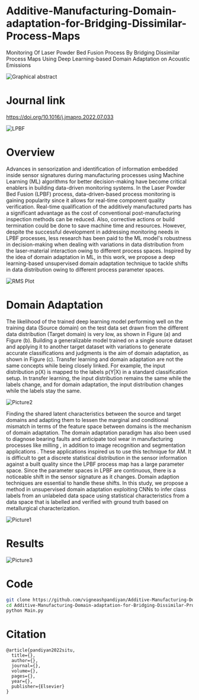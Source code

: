 # Additive-Manufacturing-Domain-adaptation-for-Bridging-Dissimilar-Process-Maps

Monitoring Of Laser Powder Bed Fusion Process By Bridging Dissimilar Process Maps Using Deep Learning-based Domain Adaptation on Acoustic Emissions

![Graphical abstract](https://github.com/vigneashpandiyan/Additive-Manufacturing-Domain-adaptation-for-Bridging-Dissimilar-Process-Maps/assets/39007209/fb7d9def-e346-4d26-8ea2-b85c9d80f4c3)

# Journal link
https://doi.org/10.1016/j.jmapro.2022.07.033

![LPBF](https://github.com/vigneashpandiyan/Additive-Manufacturing-Contrastive-Learners/assets/39007209/aa6fa98d-a0c8-4424-8fbf-aae661a5bdbd)

# Overview

Advances in sensorization and identification of information embedded inside sensor signatures during manufacturing processes using Machine Learning (ML) algorithms for better decision-making have become critical enablers in building data-driven monitoring systems. In the Laser Powder Bed Fusion (LPBF) process, data-driven-based process monitoring is gaining popularity since it allows for real-time component quality verification. Real-time qualification of the additively manufactured parts has a significant advantage as the cost of conventional post-manufacturing inspection methods can be reduced. Also, corrective actions or build termination could be done to save machine time and resources. However, despite the successful development in addressing monitoring needs in LPBF processes, less research has been paid to the ML model's robustness in decision-making when dealing with variations in data distribution from the laser-material interaction owing to different process spaces. Inspired by the idea of domain adaptation in ML, in this work, we propose a deep learning-based unsupervised domain adaptation technique to tackle shifts in data distribution owing to different process parameter spaces. 

![RMS Plot](https://github.com/vigneashpandiyan/Additive-Manufacturing-Domain-adaptation-for-Bridging-Dissimilar-Process-Maps/assets/39007209/59923a77-4e3e-4890-9d15-1f39471c9cc9)


# Domain Adaptation

The likelihood of the trained deep learning model performing well on the training data (Source domain) on the test data set drawn from the different data distribution (Target domain) is very low, as shown in Figure (a) and Figure (b). Building a generalizable model trained on a single source dataset and applying it to another target dataset with variations to generate accurate classifications and judgments is the aim of domain adaptation, as shown in Figure (c). Transfer learning and domain adaptation are not the same concepts while being closely linked. For example, the input distribution p(X) is mapped to the labels p(Y|X) in a standard classification setup. In transfer learning, the input distribution remains the same while the labels change, and for domain adaptation, the input distribution changes while the labels stay the same. 

![Picture2](https://github.com/vigneashpandiyan/Additive-Manufacturing-Domain-adaptation-for-Bridging-Dissimilar-Process-Maps/assets/39007209/1db03a92-ac25-40bd-94d2-f33bfd11d553)

Finding the shared latent characteristics between the source and target domains and adapting them to lessen the marginal and conditional mismatch in terms of the feature space between domains is the mechanism of domain adaptation. The domain adaptation paradigm has also been used to diagnose bearing faults and anticipate tool wear in manufacturing processes like milling , in addition to image recognition and segmentation applications . These applications inspired us to use this technique for AM. It is difficult to get a discrete statistical distribution in the sensor information against a built quality since the LPBF process map has a large parameter space. Since the parameter spaces in LPBF are continuous, there is a noticeable shift in the sensor signature as it changes. Domain adaption techniques are essential to handle these shifts. In this study, we propose a method in unsupervised domain adaptation exploiting CNNs to infer class labels from an unlabeled data space using statistical characteristics from a data space that is labelled and verified with ground truth based on metallurgical characterization.

![Picture1](https://github.com/vigneashpandiyan/Additive-Manufacturing-Domain-adaptation-for-Bridging-Dissimilar-Process-Maps/assets/39007209/ccba3fce-e82d-4d70-86d1-3542df835e5f)

# Results
![Picture3](https://github.com/vigneashpandiyan/Additive-Manufacturing-Self-Supervised-Bayesian-Representation-Learning-Acoustic-Emission/assets/39007209/b8586ca2-8bb3-441c-8c57-b7680ed507e6)

# Code
```bash
git clone https://github.com/vigneashpandiyan/Additive-Manufacturing-Domain-adaptation-for-Bridging-Dissimilar-Process-Maps
cd Additive-Manufacturing-Domain-adaptation-for-Bridging-Dissimilar-Process-Maps
python Main.py
```

# Citation
```
@article{pandiyan2022situ,
  title={},
  author={},
  journal={},
  volume={},
  pages={},
  year={},
  publisher={Elsevier}
}
